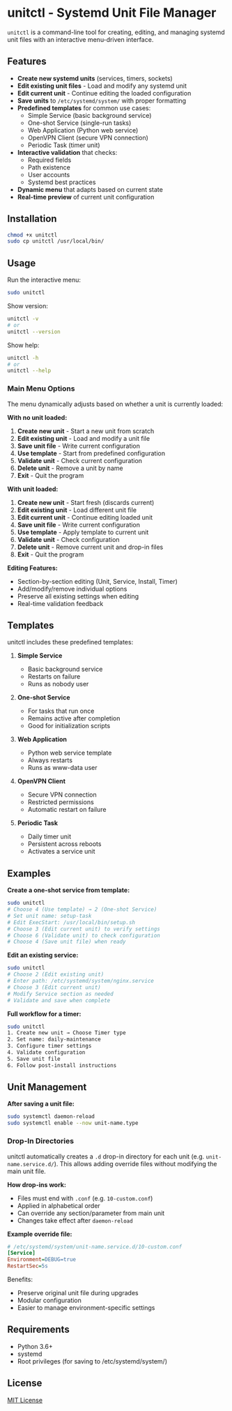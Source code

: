 # unitctl - Systemd Unit File Manager

`unitctl` is a command-line tool for creating, editing, and managing systemd unit files with an interactive menu-driven interface.

## Features

- **Create new systemd units** (services, timers, sockets)
- **Edit existing unit files** - Load and modify any systemd unit
- **Edit current unit** - Continue editing the loaded configuration
- **Save units** to `/etc/systemd/system/` with proper formatting
- **Predefined templates** for common use cases:
  - Simple Service (basic background service)
  - One-shot Service (single-run tasks)
  - Web Application (Python web service)
  - OpenVPN Client (secure VPN connection)
  - Periodic Task (timer unit)
- **Interactive validation** that checks:
  - Required fields
  - Path existence
  - User accounts
  - Systemd best practices
- **Dynamic menu** that adapts based on current state
- **Real-time preview** of current unit configuration

## Installation

```bash
chmod +x unitctl
sudo cp unitctl /usr/local/bin/
```

## Usage

Run the interactive menu:
```bash
sudo unitctl
```

Show version:
```bash
unitctl -v
# or
unitctl --version
```

Show help:
```bash
unitctl -h
# or
unitctl --help
```

### Main Menu Options

The menu dynamically adjusts based on whether a unit is currently loaded:

**With no unit loaded:**
1. **Create new unit** - Start a new unit from scratch
2. **Edit existing unit** - Load and modify a unit file
3. **Save unit file** - Write current configuration
4. **Use template** - Start from predefined configuration
5. **Validate unit** - Check current configuration
6. **Delete unit** - Remove a unit by name
7. **Exit** - Quit the program

**With unit loaded:**
1. **Create new unit** - Start fresh (discards current)
2. **Edit existing unit** - Load different unit file
3. **Edit current unit** - Continue editing loaded unit
4. **Save unit file** - Write current configuration
5. **Use template** - Apply template to current unit
6. **Validate unit** - Check configuration
7. **Delete unit** - Remove current unit and drop-in files
8. **Exit** - Quit the program

**Editing Features:**
- Section-by-section editing (Unit, Service, Install, Timer)
- Add/modify/remove individual options
- Preserve all existing settings when editing
- Real-time validation feedback

## Templates

unitctl includes these predefined templates:

1. **Simple Service**
   - Basic background service
   - Restarts on failure
   - Runs as nobody user

2. **One-shot Service**
   - For tasks that run once
   - Remains active after completion
   - Good for initialization scripts

3. **Web Application**
   - Python web service template
   - Always restarts
   - Runs as www-data user

4. **OpenVPN Client**
   - Secure VPN connection
   - Restricted permissions
   - Automatic restart on failure

5. **Periodic Task**
   - Daily timer unit
   - Persistent across reboots
   - Activates a service unit

## Examples

**Create a one-shot service from template:**
```bash
sudo unitctl
# Choose 4 (Use template) → 2 (One-shot Service)
# Set unit name: setup-task
# Edit ExecStart: /usr/local/bin/setup.sh
# Choose 3 (Edit current unit) to verify settings
# Choose 6 (Validate unit) to check configuration
# Choose 4 (Save unit file) when ready
```

**Edit an existing service:**
```bash
sudo unitctl
# Choose 2 (Edit existing unit)
# Enter path: /etc/systemd/system/nginx.service
# Choose 3 (Edit current unit)
# Modify Service section as needed
# Validate and save when complete
```

**Full workflow for a timer:**
```bash
sudo unitctl
1. Create new unit → Choose Timer type
2. Set name: daily-maintenance
3. Configure timer settings
4. Validate configuration
5. Save unit file
6. Follow post-install instructions
```

## Unit Management

**After saving a unit file:**
```bash
sudo systemctl daemon-reload
sudo systemctl enable --now unit-name.type
```

### Drop-In Directories

unitctl automatically creates a `.d` drop-in directory for each unit (e.g. `unit-name.service.d/`). 
This allows adding override files without modifying the main unit file.

**How drop-ins work:**
- Files must end with `.conf` (e.g. `10-custom.conf`)
- Applied in alphabetical order
- Can override any section/parameter from main unit
- Changes take effect after `daemon-reload`

**Example override file:**
```ini
# /etc/systemd/system/unit-name.service.d/10-custom.conf
[Service]
Environment=DEBUG=true
RestartSec=5s
```

Benefits:
- Preserve original unit file during upgrades
- Modular configuration
- Easier to manage environment-specific settings

## Requirements

- Python 3.6+
- systemd
- Root privileges (for saving to /etc/systemd/system/)

## License

[MIT License](LICENSE)
